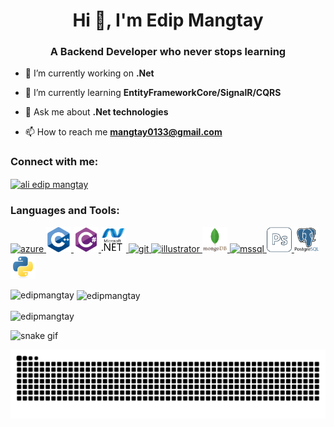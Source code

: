 

<h1 align="center">Hi 👋, I'm Edip Mangtay</h1>
<h3 align="center">A Backend Developer who never stops learning</h3>

- 🔭 I’m currently working on **.Net**

- 🌱 I’m currently learning **EntityFrameworkCore/SignalR/CQRS**

- 💬 Ask me about **.Net technologies**

- 📫 How to reach me **mangtay0133@gmail.com**

<h3 align="left">Connect with me:</h3>
<p align="left">


<a href="https://linkedin.com/in/ali edip mangtay" target="blank"><img align="center" src="https://raw.githubusercontent.com/rahuldkjain/github-profile-readme-generator/master/src/images/icons/Social/linked-in-alt.svg" alt="ali edip mangtay" height="30" width="40" /></a>
</p>

<h3 align="left">Languages and Tools:</h3>
<p align="left"> <a href="https://azure.microsoft.com/en-in/" target="_blank" rel="noreferrer"> <img src="https://www.vectorlogo.zone/logos/microsoft_azure/microsoft_azure-icon.svg" alt="azure" width="40" height="40"/> </a> <a href="https://www.w3schools.com/cpp/" target="_blank" rel="noreferrer"> <img src="https://raw.githubusercontent.com/devicons/devicon/master/icons/cplusplus/cplusplus-original.svg" alt="cplusplus" width="40" height="40"/> </a> <a href="https://www.w3schools.com/cs/" target="_blank" rel="noreferrer"> <img src="https://raw.githubusercontent.com/devicons/devicon/master/icons/csharp/csharp-original.svg" alt="csharp" width="40" height="40"/> </a> <a href="https://dotnet.microsoft.com/" target="_blank" rel="noreferrer"> <img src="https://raw.githubusercontent.com/devicons/devicon/master/icons/dot-net/dot-net-original-wordmark.svg" alt="dotnet" width="40" height="40"/> </a> <a href="https://git-scm.com/" target="_blank" rel="noreferrer"> <img src="https://www.vectorlogo.zone/logos/git-scm/git-scm-icon.svg" alt="git" width="40" height="40"/> </a> <a href="https://www.adobe.com/in/products/illustrator.html" target="_blank" rel="noreferrer"> <img src="https://www.vectorlogo.zone/logos/adobe_illustrator/adobe_illustrator-icon.svg" alt="illustrator" width="40" height="40"/> </a> <a href="https://www.mongodb.com/" target="_blank" rel="noreferrer"> <img src="https://raw.githubusercontent.com/devicons/devicon/master/icons/mongodb/mongodb-original-wordmark.svg" alt="mongodb" width="40" height="40"/> </a> <a href="https://www.microsoft.com/en-us/sql-server" target="_blank" rel="noreferrer"> <img src="https://www.svgrepo.com/show/303229/microsoft-sql-server-logo.svg" alt="mssql" width="40" height="40"/> </a> <a href="https://www.photoshop.com/en" target="_blank" rel="noreferrer"> <img src="https://raw.githubusercontent.com/devicons/devicon/master/icons/photoshop/photoshop-line.svg" alt="photoshop" width="40" height="40"/> </a> <a href="https://www.postgresql.org" target="_blank" rel="noreferrer"> <img src="https://raw.githubusercontent.com/devicons/devicon/master/icons/postgresql/postgresql-original-wordmark.svg" alt="postgresql" width="40" height="40"/> </a> <a href="https://www.python.org" target="_blank" rel="noreferrer"> <img src="https://raw.githubusercontent.com/devicons/devicon/master/icons/python/python-original.svg" alt="python" width="40" height="40"/> </a> </p>

<p><img align="left" src="https://github-readme-stats.vercel.app/api/top-langs?username=edipmangtay&show_icons=true&locale=en&layout=compact" alt="edipmangtay" /></p>

<p>&nbsp;<img align="center" src="https://github-readme-stats.vercel.app/api?username=edipmangtay&show_icons=true&locale=en" alt="edipmangtay" /></p>

<p><img align="center" src="https://github-readme-streak-stats.herokuapp.com/?user=edipmangtay&" alt="edipmangtay" /></p>

![snake gif](https://github.com/EdipMangtay/EdipMangtay/blob/output/github-contribution-grid-snake.gif)



<picture>
  <source media="(prefers-color-scheme: dark)" srcset="https://raw.githubusercontent.com/EdipMangtay/EdipMangtay/output/github-contribution-grid-snake-dark.svg">
  <source media="(prefers-color-scheme: light)" srcset="https://raw.githubusercontent.com/EdipMangtay/EdipMangtay/output/github-contribution-grid-snake.svg">
  <img alt="github contribution grid snake animation" src="https://raw.githubusercontent.com/EdipMangtay/EdipMangtay/output/github-contribution-grid-snake.svg">
</picture>
